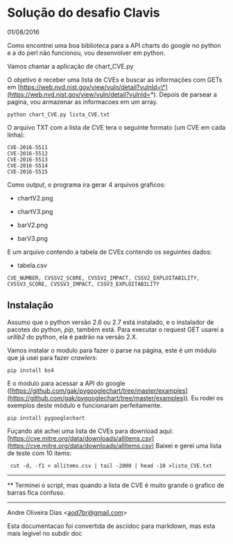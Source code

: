 Solução do desafio Clavis
=========================

01/08/2016

Como encontrei uma boa biblioteca para a API charts do google no python
e a do perl não funcionou, vou desenvolver em python.

Vamos chamar a aplicação de chart\_CVE.py

O objetivo é receber uma lista de CVEs e buscar as informações com GETs
em
[https://web.nvd.nist.gov/view/vuln/detail?vulnId=\*](https://web.nvd.nist.gov/view/vuln/detail?vulnId=*).
Depois de parsear a pagina, vou armazenar as informacoes em um array.

    python chart_CVE.py lista_CVE.txt

O arquivo TXT com a lista de CVE tera o seguinte formato (um CVE em cada
linha):

    CVE-2016-5511
    CVE-2016-5512
    CVE-2016-5513
    CVE-2016-5514
    CVE-2016-5515

Como output, o programa ira gerar 4 arquivos graficos:

-   chartV2.png

-   chartV3.png

-   barV2.png

-   barV3.png

E um arquivo contendo a tabela de CVEs contendo os seguintes dados:

-   tabela.csv

<!-- -->

    CVE_NUMBER, CVSSV2_SCORE, CVSSV2_IMPACT, CSSV2_EXPLOITABILITY, CVSSV3_SCORE, CVSSV3_IMPACT, CSSV3_EXPLOITABILITY

Instalação 
----------

Assumo que o python versão 2.6 ou 2.7 está instalado, e o instalador de
pacotes do python, *pip*, também está. Para executar o request GET
usarei a *urllib2* do python, ela é padrão na versão 2.X.

Vamos instalar o modulo para fazer o parse na página, este é um módulo
que já usei para fazer *crawlers*:

    pip install bs4

E o modulo para acessar a API do google
([https://github.com/gak/pygooglechart/tree/master/examples](https://github.com/gak/pygooglechart/tree/master/examples)).
Eu rodei os exemplos deste módulo e funcionaram perfeitamente.

    pip install pygooglechart

Fuçando até achei uma lista de CVEs para download aqui:
[https://cve.mitre.org/data/downloads/allitems.csv](https://cve.mitre.org/data/downloads/allitems.csv)
Baixei e gerei uma lista de teste com 10 items:

     cut -d, -f1 < allitems.csv | tail -2000 | head -10 >lista_CVE.txt

  ---- -----------------------------------------------------------------------------------------------
  **   Terminei o script, mas quando a lista de CVE é muito grande o grafico de barras fica confuso.
  ---- -----------------------------------------------------------------------------------------------

Andre Oliveira Dias \<[aod7br@gmail.com](mailto:aod7br@gmail.com)\>

Esta documentacao foi convertida de asciidoc para markdown, mas esta mais legivel no subdir doc
